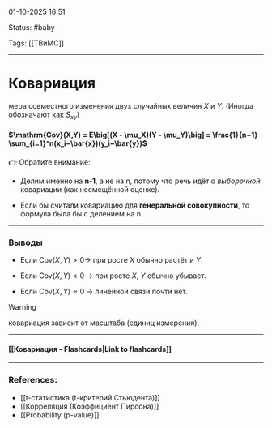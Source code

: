 
01-10-2025 16:51

Status: #baby 

Tags: [[ТВиМС]]

---
# Ковариация

мера совместного изменения двух случайных величин $X$ и $Y$. (Иногда обозначают как $S_{xy}$)

#### $\mathrm{Cov}(X,Y) = E\big[(X - \mu_X)(Y - \mu_Y)\big] = \frac{1}{n−1}​\sum_{i=1}^n ​(x_i​−\bar{x})(y_i​−\bar{y})$


👉 Обратите внимание:

- Делим именно на **n-1**, а не на n, потому что речь идёт о _выборочной_ ковариации (как несмещённой оценке).
    
- Если бы считали ковариацию для **генеральной совокупности**, то формула была бы с делением на n.

---

### Выводы

- Если $\mathrm{Cov}(X,Y) > 0$→ при росте $X$ обычно растёт и $Y$.
    
- Если $\mathrm{Cov}(X,Y) < 0$ → при росте $X$, $Y$ обычно убывает.
    
- Если $\mathrm{Cov}(X,Y) \approx 0$ → линейной связи почти нет.
    

 > [!warning]
 > ковариация зависит от масштаба (единиц измерения).


----
#### [[Ковариация - Flashcards|Link to flashcards]]



---
### References:

- [[t-статистика (t-критерий Стьюдента)]]
- [[Корреляция (Коэффициент Пирсона)]]
- [[Probability (p-value)]]